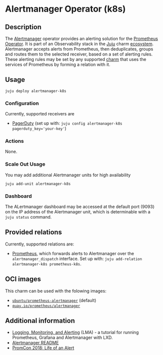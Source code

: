 # Alertmanager Operator (k8s)

## Description

The [Alertmanager] operator provides an alerting solution for the [Prometheus][Prometheus Docs] 
[Operator][Prometheus Operator]. It is part of an Observability stack in the [Juju] charm
[ecosystem]. Alertmanager accepts alerts from Prometheus, then deduplicates, groups
and routes them to the selected receiver, based on a set of alerting rules. These
alerting rules may be set by any supported [charm] that uses the services of
Prometheus by forming a relation with it.

[Alertmanager]: https://prometheus.io/docs/alerting/latest/alertmanager/
[Prometheus Docs]: https://prometheus.io/docs/introduction/overview/
[Prometheus Operator]: https://github.com/canonical/prometheus-operator
[Juju]: https://jaas.ai/
[ecosystem]: https://charmhub.io/
[charm]: https://charmhub.io/

## Usage

    juju deploy alertmanager-k8s


### Configuration

Currently, supported receivers are
  - [PagerDuty](https://www.pagerduty.com/) (set up with:
    `juju config alertmanager-k8s pagerduty_key='your-key'`)

### Actions
None.

### Scale Out Usage

You may add additional Alertmanager units for high availability

    juju add-unit alertmanager-k8s

### Dashboard

The ALertmanager dashboard may be accessed at the default port (9093) on the IP
address of the Alertmanager unit, which is determinable with a `juju status` command.

## Provided relations

Currently, supported relations are:
  - [Prometheus](https://github.com/canonical/prometheus-operator), which forwards alerts to
    Alertmanager over the `alertmanager_dispatch` interface. Set up with: 
    `juju add-relation alertmanager-k8s prometheus-k8s`.


## OCI images
This charm can be used with the folowing images:
- [`ubuntu/prometheus-alertmanager`](https://hub.docker.com/r/ubuntu/prometheus-alertmanager) (default)
- [`quay.io/prometheus/alertmanager`](https://quay.io/repository/prometheus/alertmanager?tab=tags)


## Additional information
- [Logging, Monitoring, and Alerting](https://discourse.ubuntu.com/t/logging-monitoring-and-alerting/19151) (LMA) - 
  a tutorial for running Prometheus, Grafana and Alertmanager with LXD.
- [Alertmanager README](https://github.com/prometheus/alertmanager)
- [PromCon 2018: Life of an Alert](https://youtube.com/watch?v=PUdjca23Qa4)
